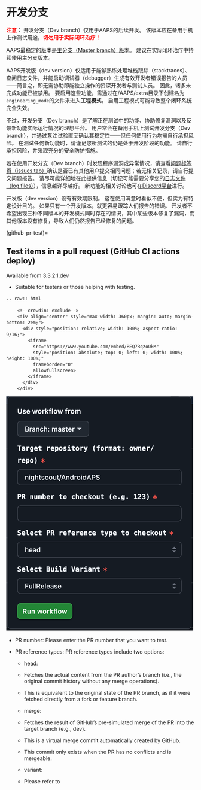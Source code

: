# 开发分支

<font color="#FF0000"><strong>注意</strong></font>： 开发分支（Dev branch）仅用于AAPS的后续开发。 该版本应在备用手机上作测试用途，<font color="#FF0000"><strong>切勿用于实际闭环治疗！</strong></font>

AAPS最稳定的版本是[主分支（Master branch）版本](https://github.com/nightscout/AndroidAPS/tree/master)。 建议在实际闭环治疗中持续使用主分支版本。

AAPS开发版（dev version）仅适用于能够熟练处理堆栈跟踪（stacktraces）、查阅日志文件，并能启动调试器（debugger）生成有效开发者错误报告的人员——简言之，即无需协助即能独立操作的资深开发者与测试人员。 因此，诸多未完成功能已被禁用。 要启用这些功能，需通过在/AAPS/extra目录下创建名为`engineering_mode`的文件来进入**工程模式**。 启用工程模式可能导致整个闭环系统完全失效。

不过，开发分支（Dev branch）是了解正在测试中的功能、协助修复漏洞以及反馈新功能实际运行情况的理想平台。 用户常会在备用手机上测试开发分支（Dev branch），并通过泵注试验直至确认其稳定性——但任何使用行为均需自行承担风险。 在测试任何新功能时，请谨记您所测试的仍是处于开发阶段的功能。 请自行承担风险，并采取充分的安全防护措施。

若在使用开发分支（Dev branch）时发现程序漏洞或异常情况，请查看[问题标签页（issues tab）](https://github.com/nightscout/AndroidAPS/issues)确认是否已有其他用户提交相同问题；若无相关记录，请自行提交问题报告。 请尽可能详细地在此提供信息（切记可能需要分享您的[日志文件（log files）](../GettingHelp/AccessingLogFiles.md)），信息越详尽越好。 新功能的相关讨论也可在[Discord平台](https://discord.gg/4fQUWHZ4Mw)进行。

开发版（dev version）设有有效期限制。 这在使用满意时看似不便，但实为有特定设计目的。 如果只有一个开发版本，就更容易跟踪人们报告的错误。 开发者不希望出现三种不同版本的开发模式同时存在的情况，其中某些版本修复了漏洞，而其他版本没有修复，导致人们仍然报告已经修复的问题。

(github-pr-test)=

## Test items in a pull request (GitHub CI actions deploy)

Available from 3.3.2.1.dev

- Suitable for testers or those helping with testing.

```{eval-rst}
.. raw:: html

    <!--crowdin: exclude-->
    <div align="center" style="max-width: 360px; margin: auto; margin-bottom: 2em;">
      <div style="position: relative; width: 100%; aspect-ratio: 9/16;">
        <iframe
          src="https://www.youtube.com/embed/REQ7RqzoUkM"
          style="position: absolute; top: 0; left: 0; width: 100%; height: 100%;"
          frameborder="0"
          allowfullscreen>
        </iframe>
      </div>
    </div>
```

![aaps_ci_pr_ci](../images/Building-the-App/CI/aaps_ci_pr_ci.png)

- PR number: Please enter the PR number that you want to test.

- PR reference types: PR reference types include two options:
    
    - head:
    - Fetches the actual content from the PR author’s branch (i.e., the original commit history without any merge operations).
    - This is equivalent to the original state of the PR branch, as if it were fetched directly from a fork or feature branch.
    
    - merge:
    
    - Fetches the result of GitHub’s pre-simulated merge of the PR into the target branch (e.g., dev).
    - This is a virtual merge commit automatically created by GitHub.
    - This commit only exists when the PR has no conflicts and is mergeable.
    
    - variant:
    
    - Please refer to <variant>